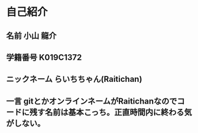 # 自己紹介
## 名前 小山 龍介
## 学籍番号 K019C1372
## ニックネーム らいちちゃん(Raitichan)
## 一言 gitとかオンラインネームがRaitichanなのでコードに残す名前は基本こっち。正直時間内に終わる気がしない。